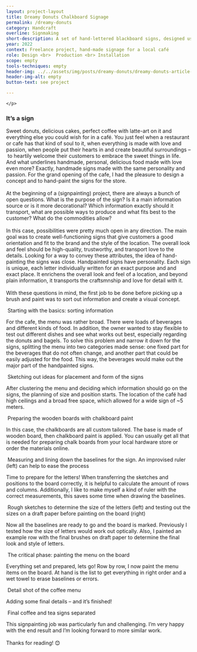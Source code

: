 ```yaml
---
layout: project-layout
title: Dreamy Donuts Chalkboard Signage
permalink: /dreamy-donuts
category: Handcraft
overline: Signmaking
short-description: A set of hand-lettered blackboard signs, designed using chalk markers. The goal was to create something warm and inviting that fits the café’s vibe. With a mix script and bold lettering, the signs add a personal, handcrafted touch to the space.
year: 2022
context: Freelance project, hand-made signage for a local café
role: Design <br>  Production <br> Installation
scope: empty
tools-techniques: empty
header-img: ../../assets/img/posts/dreamy-donuts/dreamy-donuts-article-08.png
header-img-alt: empty
button-text: see project

---
```


<div class="project-intro"> 
    <p class="body-large"> 
    
    </p>
</div>

<h3 class="article-headline">It’s a sign</h3>

Sweet donuts, delicious cakes, perfect coffee with latte-art on it and everything else you could wish for in a café. You just feel when a restaurant or cafe has that kind of soul to it, when everything is made with love and passion, when people put their hearts in and create beautiful surroundings – to heartily welcome their customers to embrace the sweet things in life. And what underlines handmade, personal, delicious food made with love even more? Exactly, handmade signs made with the same personality and passion. For the grand opening of the cafe, I had the pleasure to design a concept and to hand-paint the signs for the store. 
<br><br>
At the beginning of a (signpainting) project, there are always a bunch of open questions. What is the purpose of the sign? Is it a main information source or is it more decorational? Which information exactly should it transport, what are possible ways to produce and what fits best to the customer? What do the commodities allow?
<br><br>
In this case, possibilities were pretty much open in any direction. The main goal was to create well-functioning signs that give customers a good orientation and fit to the brand and the style of the location. The overall look and feel should be high-quality, trustworthy, and transport love to the details. Looking for a way to convey these attributes, the idea of hand-painting the signs was close. Handpainted signs have personality. Each sign is unique, each letter individually written for an exact purpose and and exact place. It enrichens the overall look and feel of a location, and beyond plain information, it transports the craftsmnship and love for detail with it.  
<br>
With these questions in mind, the first job to be done before picking up a brush and paint was to sort out information and create a visual concept.

<div class="additional-img">
    <img src="assets/img/posts/dreamy-donuts/dreamy-donuts-article-01.png" alt="">
    <span class="additional-img-desc">
    Starting with the basics: sorting information
    </span>
</div>

For the cafe, the menu was rather broad. There were loads of beverages and different kinds of food. In addition, the owner wanted to stay flexible to test out different dishes and see what works out best, especially regarding the donuts and bagels. To solve this problem and narrow it down for the signs, splitting the menu into two categories made sense: one fixed part for the beverages that do not often change, and another part that could be easily adjusted for the food. This way, the beverages would make out the major part of the handpainted signs.

<div class="additional-img">
    <img src="assets/img/posts/dreamy-donuts/dreamy-donuts-article-02.png" alt="">
    <span class="additional-img-desc">
    Sketching out ideas for placement and form of the signs
    </span>
</div>

After clustering the menu and deciding which information should go on the signs, the planning of size and position starts. The location of the café had high ceilings and a broad free space, which allowed for a wide sign of ~5 meters.

<div class="additional-img">
    <img src="assets/img/posts/dreamy-donuts/dreamy-donuts-article-03.png" alt="">
    <span class="additional-img-desc">
    Preparing the wooden boards with chalkboard paint
    </span>
</div>

In this case, the chalkboards are all custom tailored. The base is made of wooden board, then chalkboard paint is applied. You can usually get all that is needed for preparing chalk boards from your local hardware store or order the materials online.

<div class="additional-img">
    <img src="assets/img/posts/dreamy-donuts/dreamy-donuts-article-04.png" alt="">
    <span class="additional-img-desc">
    Measuring and lining down the baselines for the sign. An improvised ruler (left) can help to ease the process
    </span>
</div>

Time to prepare for the letters! When transferring the sketches and positions to the board correctly, it is helpful to calculate the amount of rows and columns. Additionally, I like to make myself a kind of ruler with the correct measurements, this saves some time when drawing the baselines.

<div class="additional-img">
    <img src="assets/img/posts/dreamy-donuts/dreamy-donuts-article-05.png" alt="">
    <span class="additional-img-desc">
    Rough sketches to determine the size of the letters (left) and testing out the sizes on a draft paper before painting on the board (right)
    </span>
</div>

Now all the baselines are ready to go and the board is marked. Previously I tested how the size of letters would work out optically. Also, I painted an example row with the final brushes on draft paper to determine the final look and style of letters.

<div class="additional-img">
    <img src="assets/img/posts/dreamy-donuts/dreamy-donuts-article-06.png" alt="">
    <span class="additional-img-desc">
    The critical phase: painting the menu on the board 
    </span>
</div>

Everything set and prepared, lets go! Row by row, I now paint the menu items on the board. At hand is the list to get everything in right order and a wet towel to erase baselines or errors.

<div class="additional-img">
    <img src="assets/img/posts/dreamy-donuts/dreamy-donuts-article-07.png" alt="">
    <span class="additional-img-desc">
    Detail shot of the coffee menu
    </span>
</div>

Adding some final details – and it’s finished! 

<!-- <div class="additional-img">
    <img src="assets/img/posts/dreamy-donuts/dreamy-donuts-article-08.png" alt="">
    <span class="additional-img-desc">
    The boards hanging in their final place on the wall
    </span>
</div> -->

<div class="additional-img">
    <img src="assets/img/posts/dreamy-donuts/dreamy-donuts-article-09.png" alt="">
    <span class="additional-img-desc">
    Final coffee and tea signs separated
    </span>
</div>

This signpainting job was particularly fun and challenging. I’m very happy with the end result and I’m looking forward to more similar work.
<br><br>
Thanks for reading! 😊